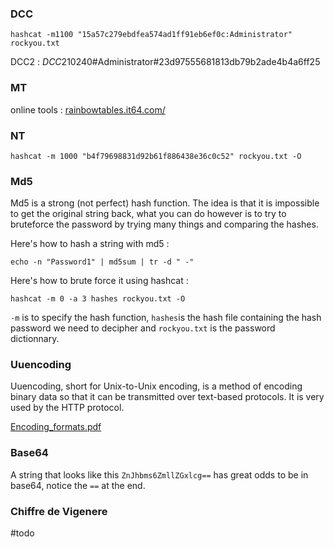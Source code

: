 ### DCC

```shell
hashcat -m1100 "15a57c279ebdfea574ad1ff91eb6ef0c:Administrator" rockyou.txt
```

DCC2 : $DCC2$10240#Administrator#23d97555681813db79b2ade4b4a6ff25

### MT

online tools : [rainbowtables.it64.com/](http://rainbowtables.it64.com/)

### NT

```shell
hashcat -m 1000 "b4f79698831d92b61f886438e36c0c52" rockyou.txt -O
```

### Md5

Md5 is a strong (not perfect) hash function. The idea is that it is impossible to get the original string back, what you can do however is to try to bruteforce the password by trying many things and comparing the hashes.

Here's how to hash a string with md5 : 
```shell
echo -n "Password1" | md5sum | tr -d " -"
```

Here's how to brute force it using hashcat :

```shell
hashcat -m 0 -a 3 hashes rockyou.txt -O
```

`-m` is to specify the hash function, `hashes`is the hash file containing the hash password we need to decipher and `rockyou.txt` is the password dictionnary.

### Uuencoding

Uuencoding, short for Unix-to-Unix encoding, is a method of encoding binary data so that it can be transmitted over text-based protocols.
It is very used by the HTTP protocol.

[Encoding_formats.pdf](https://repository.root-me.org/Cryptographie/EN%20-%20Encodings%20format.pdf)


### Base64

A string that looks like this `ZnJhbms6ZmllZGxlcg==` has great odds to be in base64, notice the `==` at the end.

### Chiffre de Vigenere 

#todo